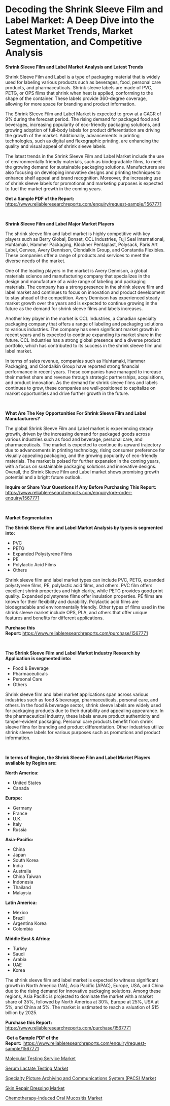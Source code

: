 <p><h1>Decoding the Shrink Sleeve Film and Label Market: A Deep Dive into the Latest Market Trends, Market Segmentation, and Competitive Analysis</h1></p><p><strong>Shrink Sleeve Film and Label Market Analysis and Latest Trends</strong></p>
<p><p>Shrink Sleeve Film and Label is a type of packaging material that is widely used for labeling various products such as beverages, food, personal care products, and pharmaceuticals. Shrink sleeve labels are made of PVC, PETG, or OPS films that shrink when heat is applied, conforming to the shape of the container. These labels provide 360-degree coverage, allowing for more space for branding and product information.</p><p>The Shrink Sleeve Film and Label Market is expected to grow at a CAGR of 9% during the forecast period. The rising demand for packaged food and beverages, increasing popularity of eco-friendly packaging solutions, and growing adoption of full-body labels for product differentiation are driving the growth of the market. Additionally, advancements in printing technologies, such as digital and flexographic printing, are enhancing the quality and visual appeal of shrink sleeve labels.</p><p>The latest trends in the Shrink Sleeve Film and Label Market include the use of environmentally friendly materials, such as biodegradable films, to meet the growing demand for sustainable packaging solutions. Manufacturers are also focusing on developing innovative designs and printing techniques to enhance shelf appeal and brand recognition. Moreover, the increasing use of shrink sleeve labels for promotional and marketing purposes is expected to fuel the market growth in the coming years.</p></p>
<p><strong>Get a Sample PDF of the Report:&nbsp;</strong> <a href="https://www.reliableresearchreports.com/enquiry/request-sample/1567771">https://www.reliableresearchreports.com/enquiry/request-sample/1567771</a></p>
<p>&nbsp;</p>
<p><strong>Shrink Sleeve Film and Label Major Market Players</strong></p>
<p><p>The shrink sleeve film and label market is highly competitive with key players such as Berry Global, Bonset, CCL Industries, Fuji Seal International, Huhtamaki, Hammer Packaging, Klöckner Pentaplast, Polysack, Paris Art Label, Cenveo, Avery Dennison, Clondalkin Group, and Constantia Flexibles. These companies offer a range of products and services to meet the diverse needs of the market.</p><p>One of the leading players in the market is Avery Dennison, a global materials science and manufacturing company that specializes in the design and manufacture of a wide range of labeling and packaging materials. The company has a strong presence in the shrink sleeve film and label market and continues to focus on innovation and product development to stay ahead of the competition. Avery Dennison has experienced steady market growth over the years and is expected to continue growing in the future as the demand for shrink sleeve films and labels increases.</p><p>Another key player in the market is CCL Industries, a Canadian specialty packaging company that offers a range of labeling and packaging solutions to various industries. The company has seen significant market growth in recent years and is expected to continue expanding its market share in the future. CCL Industries has a strong global presence and a diverse product portfolio, which has contributed to its success in the shrink sleeve film and label market.</p><p>In terms of sales revenue, companies such as Huhtamaki, Hammer Packaging, and Clondalkin Group have reported strong financial performance in recent years. These companies have managed to increase their market share and revenue through strategic partnerships, acquisitions, and product innovation. As the demand for shrink sleeve films and labels continues to grow, these companies are well-positioned to capitalize on market opportunities and drive further growth in the future.</p></p>
<p>&nbsp;</p>
<p><strong>What Are The Key Opportunities For Shrink Sleeve Film and Label Manufacturers?</strong></p>
<p><p>The global Shrink Sleeve Film and Label market is experiencing steady growth, driven by the increasing demand for packaged goods across various industries such as food and beverage, personal care, and pharmaceuticals. The market is expected to continue its upward trajectory due to advancements in printing technology, rising consumer preference for visually appealing packaging, and the growing popularity of eco-friendly materials. The market is poised for further expansion in the coming years, with a focus on sustainable packaging solutions and innovative designs. Overall, the Shrink Sleeve Film and Label market shows promising growth potential and a bright future outlook.</p></p>
<p><strong>Inquire or Share Your Questions If Any Before Purchasing This Report:</strong> <a href="https://www.reliableresearchreports.com/enquiry/pre-order-enquiry/1567771">https://www.reliableresearchreports.com/enquiry/pre-order-enquiry/1567771</a></p>
<p>&nbsp;</p>
<p><strong>Market Segmentation</strong></p>
<p><strong>The Shrink Sleeve Film and Label Market Analysis by types is segmented into:</strong></p>
<p><ul><li>PVC</li><li>PETG</li><li>Expanded Polystyrene Films</li><li>PE</li><li>Polylactic Acid Films</li><li>Others</li></ul></p>
<p><p>Shrink sleeve film and label market types can include PVC, PETG, expanded polystyrene films, PE, polylactic acid films, and others. PVC film offers excellent shrink properties and high clarity, while PETG provides good print quality. Expanded polystyrene films offer insulation properties. PE films are known for their flexibility and durability. Polylactic acid films are biodegradable and environmentally friendly. Other types of films used in the shrink sleeve market include OPS, PLA, and others that offer unique features and benefits for different applications.</p></p>
<p><strong>Purchase this Report:&nbsp;</strong><a href="https://www.reliableresearchreports.com/purchase/1567771">https://www.reliableresearchreports.com/purchase/1567771</a></p>
<p>&nbsp;</p>
<p><strong>The Shrink Sleeve Film and Label Market Industry Research by Application is segmented into:</strong></p>
<p><ul><li>Food & Beverage</li><li>Pharmaceuticals</li><li>Personal Care</li><li>Others</li></ul></p>
<p><p>Shrink sleeve film and label market applications span across various industries such as food & beverage, pharmaceuticals, personal care, and others. In the food & beverage sector, shrink sleeve labels are widely used for packaging products due to their durability and appealing appearance. In the pharmaceutical industry, these labels ensure product authenticity and tamper-evident packaging. Personal care products benefit from shrink sleeve films for branding and product differentiation. Other industries utilize shrink sleeve labels for various purposes such as promotions and product information.</p></p>
<p>&nbsp;</p>
<p><strong>In terms of Region, the Shrink Sleeve Film and Label Market Players available by Region are:</strong></p>
<p>
    <p> <strong> North America: </strong>
        <ul>
            <li>United States</li>
            <li>Canada</li>
        </ul>
        </p> 
    <p> <strong> Europe: </strong>
        <ul>
            <li>Germany</li>
            <li>France</li>
            <li>U.K.</li>
            <li>Italy</li>
            <li>Russia</li>
        </ul>
        </p> 
    <p> <strong> Asia-Pacific: </strong>
        <ul>
            <li>China</li>
            <li>Japan</li>
            <li>South Korea</li>
            <li>India</li>
            <li>Australia</li>
            <li>China Taiwan</li>
            <li>Indonesia</li>
            <li>Thailand</li>
            <li>Malaysia</li>
        </ul>
        </p> 
    <p> <strong> Latin America: </strong>
        <ul>
            <li>Mexico</li>
            <li>Brazil</li>
            <li>Argentina Korea</li>
            <li>Colombia</li>
        </ul>
        </p> 
    <p> <strong> Middle East & Africa: </strong>
        <ul>
            <li>Turkey</li>
            <li>Saudi</li>
            <li>Arabia</li>
            <li>UAE</li>
            <li>Korea</li>
        </ul>
    </p>
    </p>
<p><p>The shrink sleeve film and label market is expected to witness significant growth in North America (NA), Asia Pacific (APAC), Europe, USA, and China due to the rising demand for innovative packaging solutions. Among these regions, Asia Pacific is projected to dominate the market with a market share of 35%, followed by North America at 30%, Europe at 25%, USA at 5%, and China at 5%. The market is estimated to reach a valuation of $15 billion by 2025.</p></p>
<p><strong>Purchase this Report: </strong><a href="https://www.reliableresearchreports.com/purchase/1567771">https://www.reliableresearchreports.com/purchase/1567771</a></p>
<p>&nbsp;<strong>Get a Sample PDF of the Report:&nbsp;&nbsp;</strong><a href="https://www.reliableresearchreports.com/enquiry/request-sample/1567771">https://www.reliableresearchreports.com/enquiry/request-sample/1567771</a></p>
<p><strong></strong></p>
<p><p><a href="https://medium.com/@minnieebert2827/molecular-testing-service-market-outlook-industry-overview-and-forecast-2024-to-2031-059fc34ec890">Molecular Testing Service Market</a></p><p><a href="https://medium.com/@margaretlee84/serum-lactate-testing-market-outlook-industry-overview-and-forecast-2024-to-2031-49c9b7784f90">Serum Lactate Testing Market</a></p><p><a href="https://medium.com/@scanw41036/specialty-picture-archiving-and-communications-system-pacs-market-trends-forecast-and-0c03de73b8ec">Specialty Picture Archiving and Communications System (PACS) Market</a></p><p><a href="https://medium.com/@minnieebert2827/skin-repair-dressing-market-insight-market-trends-growth-forecasted-from-2024-to-2031-94018393260b">Skin Repair Dressing Market</a></p><p><a href="https://medium.com/@margaretlee84/chemotherapy-induced-oral-mucositis-market-the-key-to-successful-business-strategy-forecast-till-8abae57bc799">Chemotherapy-Induced Oral Mucositis Market</a></p></p>
